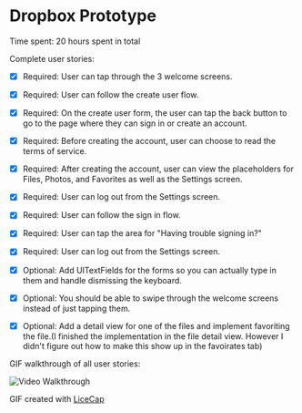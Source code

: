 # Dropbox Prototype


Time spent: 20 hours spent in total

Complete user stories: 

* [x] Required: User can tap through the 3 welcome screens.
* [x] Required: User can follow the create user flow.
* [x] Required: On the create user form, the user can tap the back button to go to the page where they can sign in or create an account.
* [x] Required: Before creating the account, user can choose to read the terms of service.
* [x] Required: After creating the account, user can view the placeholders for Files, Photos, and Favorites as well as the Settings screen.
* [x] Required: User can log out from the Settings screen.
* [x] Required: User can follow the sign in flow.
* [x] Required: User can tap the area for "Having trouble signing in?"
* [x] Required: User can log out from the Settings screen.

* [x] Optional: Add UITextFields for the forms so you can actually type in them and handle dismissing the keyboard.
* [x] Optional: You should be able to swipe through the welcome screens instead of just tapping them.
* [x] Optional: Add a detail view for one of the files and implement favoriting the file.(I finished the implementation in the file detail view. However I didn't figure out how to make this show up in the favoirates tab)


GIF walkthrough of all user stories:

![Video Walkthrough](https://cloud.githubusercontent.com/assets/8554507/7559565/9a5f5218-f76d-11e4-9da9-bedb24862f8b.gif)

GIF created with [LiceCap](http://www.cockos.com/licecap/)
